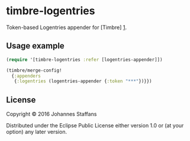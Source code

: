 # timbre-logentries

Token-based Logentries appender for [Timbre] [1].

## Usage example

```clojure
(require '[timbre-logentries :refer [logentries-appender]])

(timbre/merge-config!
  {:appenders
   {:logentries (logentries-appender {:token "***"})}})

```

## License

Copyright © 2016 Johannes Staffans

Distributed under the Eclipse Public License either version 1.0 or (at
your option) any later version.


[1]: https://github.com/ptaoussanis/timbre
